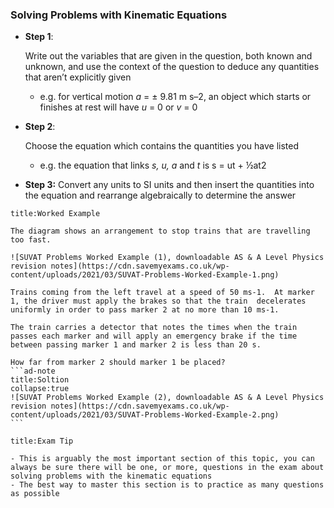 ### Solving Problems with Kinematic Equations

- **Step 1**:

   Write out the variables that are given in  the question, both known and unknown, and use the context of the  question to deduce any quantities that aren’t explicitly given

  - e.g. for vertical motion *a* = ± 9.81 m s–2, an object which starts or finishes at rest will have *u* = 0 or *v* = 0

- **Step 2**:

   Choose the equation which contains the quantities you have listed

  - e.g. the equation that links *s, u, a* and *t* is s = ut + ½at2

- **Step 3:** Convert any units to SI units and then  insert the quantities into the equation and rearrange algebraically to  determine the answer



````ad-question
title:Worked Example

The diagram shows an arrangement to stop trains that are travelling too fast.

![SUVAT Problems Worked Example (1), downloadable AS & A Level Physics revision notes](https://cdn.savemyexams.co.uk/wp-content/uploads/2021/03/SUVAT-Problems-Worked-Example-1.png)

Trains coming from the left travel at a speed of 50 ms-1.  At marker 1, the driver must apply the brakes so that the train  decelerates uniformly in order to pass marker 2 at no more than 10 ms-1.

The train carries a detector that notes the times when the train  passes each marker and will apply an emergency brake if the time between passing marker 1 and marker 2 is less than 20 s.

How far from marker 2 should marker 1 be placed?
```ad-note
title:Soltion
collapse:true
![SUVAT Problems Worked Example (2), downloadable AS & A Level Physics revision notes](https://cdn.savemyexams.co.uk/wp-content/uploads/2021/03/SUVAT-Problems-Worked-Example-2.png)
```
````

```ad-tip
title:Exam Tip

- This is arguably the most important section of this topic, you can  always be sure there will be one, or more, questions in the exam about  solving problems with the kinematic equations
- The best way to master this section is to practice as many questions as possible